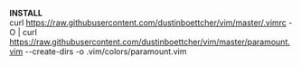 <b>INSTALL</b><br>
curl https://raw.githubusercontent.com/dustinboettcher/vim/master/.vimrc -O | curl https://raw.githubusercontent.com/dustinboettcher/vim/master/paramount.vim --create-dirs -o .vim/colors/paramount.vim
